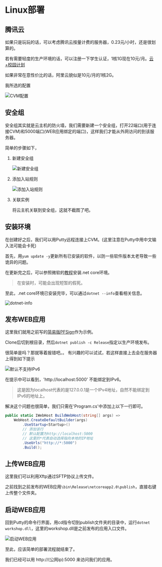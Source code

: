 # Linux部署

## 腾讯云

如果只是玩玩的话，可以考虑腾讯云按量计费的服务器，0.23元/小时，还是很划算的。

若有需要轻度的生产环境的话，可以注册一下学生认证，1核1G现在10元/月。[云+校园计划](https://cloud.tencent.com/act/campus)

如果非常在意性价比的话，阿里云貌似是10元/月的1核2G。

我所选的配置

![CVM配置](../Images/ASPNETCore/Linux部署/CVM配置.png)

## 安全组

安全组其实就是云主机的防火墙，我们需要新建一个安全组，打开22端口(用于连接CVM)和5000端口(WEB应用绑定的端口)，这样我们才能从外网访问的到该服务器。

简单的步骤如下，

1. 新建安全组

    ![新建安全组](../Images/ASPNETCore/Linux部署/新建安全组.png)

2. 添加入站规则

    ![添加入站规则](../Images/ASPNETCore/Linux部署/添加入站规则.png)

3. 关联实例

    将云主机关联到安全组，这就不截图了吧。

## 安装环境

在创建好之后，我们可以用Putty远程连接上CVM。(这里注意在Putty中用中文输入法可能会卡死)

首先，用`yum update -y`更新所有已安装的软件，以防一些软件版本太老导致一些诡异的问题。

在更新完之后，可以参照微软的[教程](https://www.microsoft.com/net/learn/get-started/linux/centos)安装.net core环境。
> 在安装时，可能会出现短暂的假死。

至此，.net core环境已安装完毕，可以通过`dotnet --info`查看相关信息。

![dotnet-info](../Images/ASPNETCore/Linux部署/dotnet-info.png)

## 发布WEB应用

这里我们就用之前写的[简易版PFSign](https://github.com/panfengstudio/workshop/tree/2018/05/05)作为示例。

Clone后切到根目录，然后`dotnet publish -c Release`指定以生产环境发布。

很简单是吗？那就等着报错吧。。
有兴趣的可以试试，若这样直接上去会在服务器上得到如下提示

![默认不支持IPv6](../Images/ASPNETCore/Linux部署/默认不支持IPv6.png)

在提示中可以看到，'http://localhost:5000' 不能绑定到IPv6。
> 这是因为localhost代表的是127.0.0.1是一个IPv4地址，自然不能绑定到IPv6的地址上。

解决这个问题也很简单，我们只需在'Program.cs'中添加上以下一行即可。

```cs
public static IWebHost BuildWebHost(string[] args) =>
    WebHost.CreateDefaultBuilder(args)
        .UseStartup<Startup>()
        // 添加该行
        // 默认配置为http://localhost:5000
        // 这里的*代表自动选择指向本地的IP地址
        .UseUrls("http://*:5000")
        .Build();
```

## 上传WEB应用

这里我们可以利用Xftp通过SFTP协议上传文件。

之前找到之前发布的WEB应用`\bin\Release\netcoreapp2.0\publish`，直接右键上传整个文件夹。

## 启动WEB应用

回到Putty的命令行界面，用cd指令切到publish文件夹的目录中，运行`dotnet workshop.dll`，这里的workshop.dll是之前发布的应用入口文件。

![启动WEB应用](../Images/ASPNETCore/Linux部署/启动WEB应用.png)

至此，应该简单的部署流程就结束了。

我们已经可以用 http://(公网ip):5000 来访问我们的应用。
